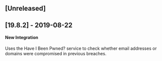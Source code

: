 ## [Unreleased]


## [19.8.2] - 2019-08-22
#### New Integration
Uses the Have I Been Pwned? service to check whether email addresses or domains were compromised in previous breaches.